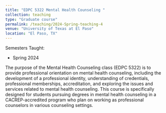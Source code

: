 ```yaml
---
title: "EDPC 5322 Mental Health Counseling "
collection: teaching
type: "Graduate course"
permalink: /teaching/2024-Spring-teaching-4
venue: "University of Texas at El Paso"  
location: "El Paso, TX"  
---
```

 
Semesters Taught:
- Spring 2024  

The purpose of the Mental Health Counseling class (EDPC 5322) is to provide professional orientation on mental health counseling, including the development of a professional identity, understanding of credentials, professional memberships, accreditation, and exploring the issues and services related to mental health counseling. This course is specifically designed for students pursuing degrees in mental health counseling in a CACREP-accredited program who plan on working as professional counselors in various counseling settings.
